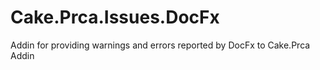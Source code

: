 # Cake.Prca.Issues.DocFx
Addin for providing warnings and errors reported by DocFx to Cake.Prca Addin 
